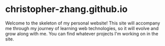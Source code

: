 # christopher-zhang.github.io
Welcome to the skeleton of my personal website!
This site will accompany me through my journey of learning web technologies, so it will evolve and grow along with me.
You can find whatever projects I'm working on in the site.
